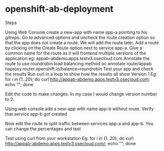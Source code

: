 # openshift-ab-deployment
Steps

Using Web Console create a new-app with name app-a pointing to his gitrepo. Go to advanced options and uncheck the route creation option so that the app does not create a route. We will add the route later.
Add a route by clicking on the Create Route option next to service app-a. Give a common name for the route as it will frontend multiple versions of the application eg: appab-abdemo.apps.testv3.osecloud.com
Annotate the route to use roundrobin load balancing method
oc annotate route/appab haproxy.router.openshift.io/balance=roundrobin
Test your app and check the results Run curl in a loop to show how the results all show Version 1 Eg: for i in {1..20}; do curl http://appab-abdemo.apps.testv3.osecloud.com; echo ""; done

Edit the code to make changes. In my case I would change version number to 2.

Using web console add a new-app with name app-b without route. Verify that service app-b got created

Now edit the route to split traffic between services app-a and app-b. You can change the percentages and test

Test using curl from your workstation Eg: for i in {1..20}; do curl http://appab-abdemo.apps.testv3.osecloud.com/; echo ""; done
